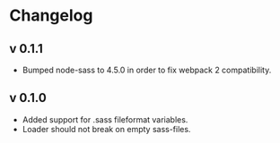 # Changelog

## v 0.1.1
* Bumped node-sass to 4.5.0 in order to fix webpack 2 compatibility.

## v 0.1.0
* Added support for .sass fileformat variables.
* Loader should not break on empty sass-files.
